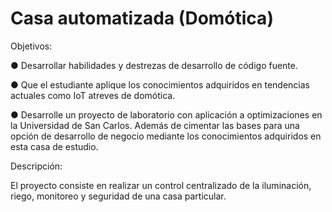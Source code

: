 # Casa automatizada (Domótica)


Objetivos:

● Desarrollar habilidades y destrezas de desarrollo de código fuente.

● Que el estudiante aplique los conocimientos adquiridos en tendencias actuales como IoT atreves de domótica.

● Desarrolle un proyecto de laboratorio con aplicación a optimizaciones en la Universidad de San Carlos. Además de cimentar las bases para una opción de desarrollo de negocio mediante los conocimientos adquiridos en esta casa de estudio.

Descripción:

El proyecto consiste en realizar un control centralizado de la iluminación, riego, monitoreo y seguridad de una casa
particular.



